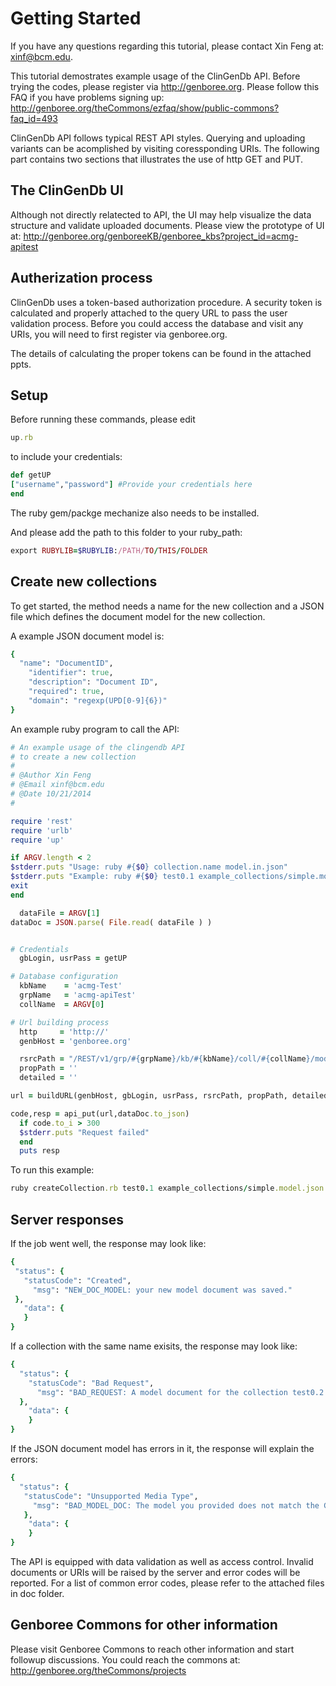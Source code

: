 
Getting Started
===============
If you have any questions regarding this tutorial, please contact Xin Feng at: xinf@bcm.edu.

This tutorial demostrates example usage of the ClinGenDb API.
Before trying the codes, please register via http://genboree.org. Please follow this FAQ if you have problems signing up: http://genboree.org/theCommons/ezfaq/show/public-commons?faq_id=493

ClinGenDb API follows typical REST API styles. Querying and uploading
variants can be acomplished by visiting coressponding URIs. The following
part contains two sections that illustrates the use of http GET and PUT.

The ClinGenDb UI
----------------
Although not directly relatected to API, the UI may help visualize the data structure and validate uploaded documents. Please view the prototype of UI at: http://genboree.org/genboreeKB/genboree_kbs?project_id=acmg-apitest

Autherization process
---------------------
ClinGenDb uses a token-based authorization procedure. A security token is 
calculated and properly attached to the query URL to pass the user validation 
process. Before you could access the database and visit any URIs, you will need to first register via genboree.org.

The details of calculating the proper tokens can be found in the attached ppts.

Setup 
-----------------
Before running these commands, please edit
```ruby
up.rb
```
to include your credentials:
```ruby
def getUP
["username","password"] #Provide your credentials here
end
```

The ruby gem/packge mechanize also needs to be installed.

And please add the path to this folder to your ruby_path:
```ruby
export RUBYLIB=$RUBYLIB:/PATH/TO/THIS/FOLDER
```

Create new collections
-----------------------
To get started, the method needs a name for the new collection and a JSON file which defines the document model for the new collection.

A example JSON document model is:

```ruby
{
  "name": "DocumentID",
    "identifier": true,
    "description": "Document ID",
    "required": true,
    "domain": "regexp(UPD[0-9]{6})"
}
```

An example ruby program to call the API:

```ruby
# An example usage of the clingendb API
# to create a new collection
#
# @Author Xin Feng 
# @Email xinf@bcm.edu
# @Date 10/21/2014
#

require 'rest'
require 'urlb'
require 'up'

if ARGV.length < 2
$stderr.puts "Usage: ruby #{$0} collection.name model.in.json"
$stderr.puts "Example: ruby #{$0} test0.1 example_collections/simple.model.json"
exit
end

  dataFile = ARGV[1]
dataDoc = JSON.parse( File.read( dataFile ) )


# Credentials
  gbLogin, usrPass = getUP 

# Database configuration
  kbName    = 'acmg-Test'
  grpName   = 'acmg-apiTest'
  collName  = ARGV[0]

# Url building process
  http     = 'http://'
  genbHost = 'genboree.org'

  rsrcPath = "/REST/v1/grp/#{grpName}/kb/#{kbName}/coll/#{collName}/model?"
  propPath = '' 
  detailed = '' 

url = buildURL(genbHost, gbLogin, usrPass, rsrcPath, propPath, detailed)

code,resp = api_put(url,dataDoc.to_json)
  if code.to_i > 300
  $stderr.puts "Request failed"
  end
  puts resp
```

To run this example:
```ruby
ruby createCollection.rb test0.1 example_collections/simple.model.json
```

Server responses 
-----------------------
If the job went well, the response may look like:
 ```ruby
{
  "status": {
    "statusCode": "Created",
      "msg": "NEW_DOC_MODEL: your new model document was saved."
  },
    "data": {
    }
}
```

If a collection with the same name exisits, the response may look like:
```ruby
{
  "status": {
    "statusCode": "Bad Request",
      "msg": "BAD_REQUEST: A model document for the collection test0.2 already exists. Updating an exising model is currently not allowed since changing the model inappropriately can lead to all the documents in a collection becoming invalid."
  },
    "data": {
    }
}
```

If the JSON document model has errors in it, the response will explain the errors:
```ruby
{
  "status": {
   "statusCode": "Unsupported Media Type",
     "msg": "BAD_MODEL_DOC: The model you provided does not match the GenboreeKB specifications:\n\nERROR: the root property is missing the required 'name' field or it doesn't have a value."
   },
    "data": {
    }
}
```
The API is equipped with data validation as well as access control. Invalid documents or URIs will be raised by the server and error codes will be reported. For a list of common error codes, please refer to the attached files in doc folder.

Genboree Commons for other information
----------------
Please visit Genboree Commons to reach other information and start followup
discussions. You could reach the commons at: http://genboree.org/theCommons/projects
